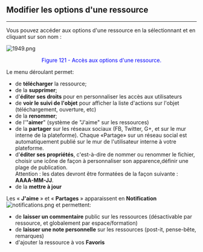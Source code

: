 ## Modifier les options d'une ressource
---
Vous pouvez accéder aux options d'une ressource en la sélectionnant et en cliquant sur son nom :

![1949.png](http://www.claroline.net/uploads/custom/images/1949.png)

<p style="text-align: center; color: blue">Figure 121 - Accès aux options d'une ressource.</p>

Le menu déroulant permet:

* de **télécharger** la ressource;
* de la **supprimer**;
* d'**éditer ses droits** pour en personnaliser les accès aux utilisateurs
* de **voir le suivi de l'objet** pour afficher la liste d'actions sur l'objet (téléchargement, ouverture, etc)
* de la **renommer**;
* de l'"**aimer**" (système de "J'aime" sur les ressources)
* de la **partager** sur les réseaux sociaux (FB, Twitter, G+, et sur le mur interne de la plateforme). Chaque «Partage» sur un réseau social est automatiquement publié sur le mur de l'utilisateur interne à votre plateforme.
* d'**éditer ses propriétés**, c'est-à-dire de nommer ou renommer le fichier, choisir une icône de façon à personnaliser son apparence,définir une plage de publication. <br />Attention : les dates devront être formatées de la façon suivante : **AAAA-MM-JJ**.
* de la **mettre à jour**

Les « **J'aime** » et « **Partages** » apparaissent en **Notification** ![notifications.png](http://www.claroline.net/file/resource/media/1950) et permettent:

* de **laisser un commentaire** public sur les ressources (désactivable par ressource, et globalement par espace/formation)
* de **laisser une note personnelle** sur les ressources (post-it, pense-bête, remarques)
* d'ajouter la ressource à vos **Favoris**
